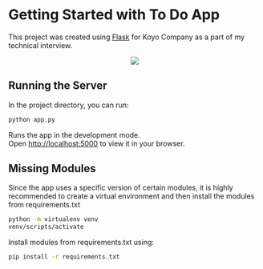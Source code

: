 # Getting Started with To Do App

This project was created using [Flask](https://flask.palletsprojects.com/en/2.2.x/) for Koyo Company as a part of my technical interview. 
 <p align="center">
  <a href="#">
    <img src="https://skillicons.dev/icons?i=html,tailwind,sqlite,flask" />
  </a>
</p>

## Running the Server

In the project directory, you can run:

```bash
python app.py
```

Runs the app in the development mode.\
Open <http://localhost:5000> to view it in your browser.

## Missing Modules

Since the app uses a specific version of certain modules, it is highly recommended to create a virtual environment and then install the modules from requirements.txt

```bash
python -m virtualenv venv
venv/scripts/activate
```

Install modules from requirements.txt using:

```bash
pip install -r requirements.txt
```

